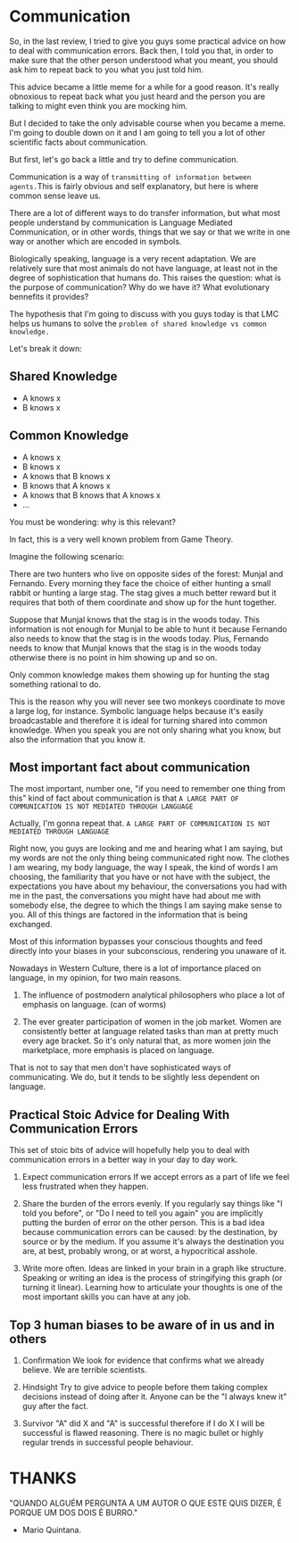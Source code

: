 # Communication

So, in the last review, I tried to give you guys some practical advice on how to deal with communication errors. Back then, I told you that, in order to make sure that the other person understood what you meant, you should ask him to repeat back to you what you just told him.

This advice became a little meme for a while for a good reason. It's really obnoxious to repeat back what you just heard and the person you are talking to might even think you are mocking him.

But I decided to take the only advisable course when you became a meme. I'm going to double down on it and I am going to tell you a lot of other scientific facts about communication.

But first, let's go back a little and try to define communication.

Communication is a way of `transmitting of information between agents.`This is fairly obvious and self explanatory, but here is where common sense leave us.

There are a lot of different ways to do transfer information, but what most people understand by communication is Language Mediated Communication, or in other words, things that we say or that we write in one way or another which are encoded in symbols.

Biologically speaking, language is a very recent adaptation. We are relatively sure that most animals do not have language, at least not in the degree of sophistication that humans do. This raises the question: what is the purpose of communication? Why do we have it? What evolutionary bennefits it provides?

The hypothesis that I'm going to discuss with you guys today is that LMC helps us humans to solve the `problem of shared knowledge vs common knowledge.`

Let's break it down:

## Shared Knowledge

* A knows x
* B knows x

## Common Knowledge

* A knows x
* B knows x
* A knows that B knows x
* B knows that A knows x
* A knows that B knows that A knows x
* ...

You must be wondering: why is this relevant? 

In fact, this is a very well known problem from Game Theory. 

Imagine the following scenario:

There are two hunters who live on opposite sides of the forest: Munjal and Fernando. Every morning they face the choice of either hunting a small rabbit or hunting a large stag. The stag gives a much better reward but it requires that both of them coordinate and show up for the hunt together.

Suppose that Munjal knows that the stag is in the woods today. This information is not enough for Munjal to be able to hunt it because Fernando also needs to know that the stag is in the woods today. Plus, Fernando needs to know that Munjal knows that the stag is in the woods today otherwise there is no point in him showing up and so on.

Only common knowledge makes them showing up for hunting the stag something rational to do.

This is the reason why you will never see two monkeys coordinate to move a large log, for instance. Symbolic language helps because it's easily broadcastable and therefore it is ideal for turning shared into common knowledge. When you speak you are not only sharing what you know, but also the information that you know it.

## Most important fact about communication

The most important, number one, "if you need to remember one thing from this" kind of fact about communication is that `A LARGE PART OF COMMUNICATION IS NOT MEDIATED THROUGH LANGUAGE`

Actually, I'm gonna repeat that. `A LARGE PART OF COMMUNICATION IS NOT MEDIATED THROUGH LANGUAGE`

Right now, you guys are looking and me and hearing what I am saying, but my words are not the only thing being communicated right now. The clothes I am wearing, my body language, the way I speak, the kind of words I am choosing, the familiarity that you have or not have with the subject, the expectations you have about my behaviour, the conversations you had with me in the past, the conversations you might have had about me with somebody else, the degree to which the things I am saying make sense to you. All of this things are factored in the information that is being exchanged. 

Most of this information bypasses your conscious thoughts and feed directly into your biases in your subconscious, rendering you unaware of it.

Nowadays in Western Culture, there is a lot of importance placed on language, in my opinion, for two main reasons.

1. The influence of postmodern analytical philosophers who place a lot of emphasis on language. (can of worms)

2. The ever greater participation of women in the job market. Women are consistently better at language related tasks than man at pretty much every age bracket. So it's only natural that, as more women join the marketplace, more emphasis is placed on language.

That is not to say that men don't have sophisticated ways of communicating. We do, but it tends to be slightly less dependent on language.

## Practical Stoic Advice for Dealing With Communication Errors

This set of stoic bits of advice will hopefully help you to deal with communication errors in a better way in your day to day work.

1. Expect communication errors
   If we accept errors as a part of life we feel less frustrated when they happen.

2. Share the burden of the errors evenly.
   If you regularly say things like "I told you before", or "Do I need to tell you again" you are implicitly putting the burden of error on the other person. This is a bad idea because communication errors can be caused: by the destination, by source or by the medium. If you assume it's always the destination you are, at best, probably wrong, or at worst, a hypocritical asshole.

3. Write more often. Ideas are linked in your brain in a graph like structure. Speaking or writing an idea is the process of stringifying this graph (or turning it linear). Learning how to articulate your thoughts is one of the most important skills you can have at any job. 

## Top 3 human biases to be aware of in us and in others

1. Confirmation
   We look for evidence that confirms what we already believe. We are terrible scientists. 

2. Hindsight
   Try to give advice to people before them taking complex decisions instead of doing after it. Anyone can be the "I always knew it" guy after the fact.

3. Survivor
   "A" did X and "A" is successful therefore if I do X I will be successful is flawed reasoning. There is no magic bullet or highly regular trends in successful people behaviour.

# THANKS

"QUANDO ALGUÉM PERGUNTA A UM AUTOR O QUE ESTE QUIS DIZER, É PORQUE UM DOS DOIS É BURRO."
 - Mario Quintana.

